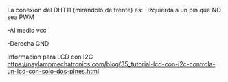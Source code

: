 La conexion del DHT11 (mirandolo de frente) es:
-Izquierda a un pin que NO sea PWM

-Al medio vcc

-Derecha GND

Informacion para LCD con I2C https://naylampmechatronics.com/blog/35_tutorial-lcd-con-i2c-controla-un-lcd-con-solo-dos-pines.html
